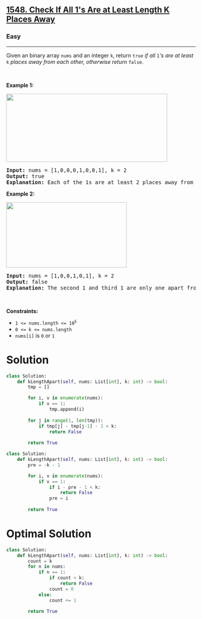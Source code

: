 <h2><a href="https://leetcode.com/problems/check-if-all-1s-are-at-least-length-k-places-away/?envType=problem-list-v2&envId=n9iuhemc">1548. Check If All 1's Are at Least Length K Places Away</a></h2><h3>Easy</h3><hr><p>Given an binary array <code>nums</code> and an integer <code>k</code>, return <code>true</code><em> if all </em><code>1</code><em>&#39;s are at least </em><code>k</code><em> places away from each other, otherwise return </em><code>false</code>.</p>

<p>&nbsp;</p>
<p><strong class="example">Example 1:</strong></p>
<img alt="" src="https://assets.leetcode.com/uploads/2020/04/15/sample_1_1791.png" style="width: 428px; height: 181px;" />
<pre>
<strong>Input:</strong> nums = [1,0,0,0,1,0,0,1], k = 2
<strong>Output:</strong> true
<strong>Explanation:</strong> Each of the 1s are at least 2 places away from each other.
</pre>

<p><strong class="example">Example 2:</strong></p>
<img alt="" src="https://assets.leetcode.com/uploads/2020/04/15/sample_2_1791.png" style="width: 320px; height: 173px;" />
<pre>
<strong>Input:</strong> nums = [1,0,0,1,0,1], k = 2
<strong>Output:</strong> false
<strong>Explanation:</strong> The second 1 and third 1 are only one apart from each other.
</pre>

<p>&nbsp;</p>
<p><strong>Constraints:</strong></p>

<ul>
	<li><code>1 &lt;= nums.length &lt;= 10<sup>5</sup></code></li>
	<li><code>0 &lt;= k &lt;= nums.length</code></li>
	<li><code>nums[i]</code> is <code>0</code> or <code>1</code></li>
</ul>

# Solution 
```python
class Solution:
    def kLengthApart(self, nums: List[int], k: int) -> bool:
        tmp = []

        for i, v in enumerate(nums):
            if v == 1:
                tmp.append(i)
        
        for j in range(1, len(tmp)):
            if tmp[j] - tmp[j-1] - 1 < k:
                return False
        
        return True
```

```python
class Solution:
    def kLengthApart(self, nums: List[int], k: int) -> bool:
        pre = -k - 1    

        for i, v in enumerate(nums):
            if v == 1:
                if i - pre - 1 < k:
                    return False 
                pre = i
        
        return True
```

# Optimal Solution
```python
class Solution:
    def kLengthApart(self, nums: List[int], k: int) -> bool:
        count = k
        for n in nums:
            if n == 1:
                if count < k:
                    return False
                count = 0
            else:
                count += 1
        
        return True
```
